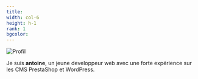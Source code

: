 ```yaml
---
title: 
width: col-6
height: h-1
rank: 1
bgcolor:
---
```


![Profil](/img/profil.jpg)

Je suis **antoine**, un jeune developpeur web avec une forte expérience sur les CMS PrestaShop et WordPress. 

